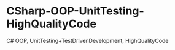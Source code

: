 # CSharp-OOP-UnitTesting-HighQualityCode
C# OOP, UnitTesting+TestDrivenDevelopment, HighQualityCode
